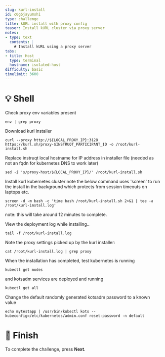 ```yaml
---
slug: kurl-install
id: c0g5jayumshi
type: challenge
title: kURL install with proxy config
teaser: Install kURL cluster via proxy server
notes:
- type: text
  contents: |
    # Install kURL using a proxy server
tabs:
- title: Host
  type: terminal
  hostname: isolated-host
difficulty: basic
timelimit: 3600
---
```


💡 Shell
=========

Check proxy env variables present
```
env | grep proxy
```

Download kurl installer
```
curl --proxy http://${LOCAL_PROXY_IP}:3128 https://kurl.sh/proxy-$INSTRUQT_PARTICIPANT_ID -o /root/kurl-install.sh
```

Replace instruqt local hostname for IP address in installer file (needed as not an fqdn for kubernetes DNS to work later)
```
sed -i 's/proxy-host/${LOCAL_PROXY_IP}/' /root/kurl-install.sh
```

Install kurl kubernetes cluster
note the below command uses 'screen' to run the install in the background which protects from session timeouts on laptops etc.
```
screen -d -m bash -c 'time bash /root/kurl-install.sh 2>&1 | tee -a /root/kurl-install.log'
```

note: this will take around 12 minutes to complete.

View the deployment log while installing..
```
tail -f /root/kurl-install.log
```

Note the proxy settings picked up by the kurl installer:
```
cat /root/kurl-install.log | grep proxy
```

When the installation has completed, test kubernetes is running
```
kubectl get nodes
```

and kotsadm services are deployed and running
```
kubectl get all
```

Change the default randomly generated kotsadm password to a known value
```
echo mytestapp | /usr/bin/kubectl kots --kubeconfig=/etc/kubernetes/admin.conf reset-password -n default
```

🏁 Finish
==========

To complete the challenge, press **Next**.
